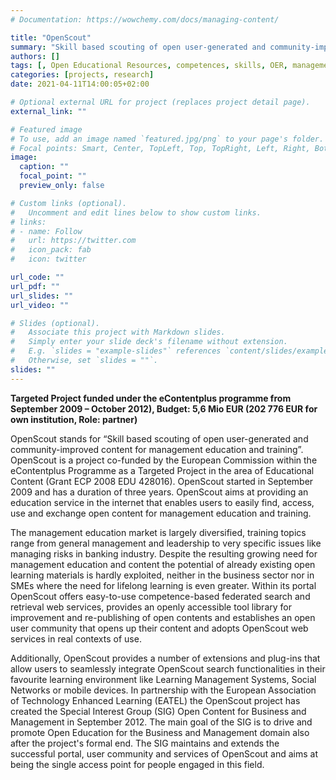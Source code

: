 ```yaml
---
# Documentation: https://wowchemy.com/docs/managing-content/

title: "OpenScout"
summary: "Skill based scouting of open user-generated and community-improved content for management education and trainin"
authors: []
tags: [, Open Educational Resources, competences, skills, OER, management education, repository, EU project]
categories: [projects, research]
date: 2021-04-11T14:00:05+02:00

# Optional external URL for project (replaces project detail page).
external_link: ""

# Featured image
# To use, add an image named `featured.jpg/png` to your page's folder.
# Focal points: Smart, Center, TopLeft, Top, TopRight, Left, Right, BottomLeft, Bottom, BottomRight.
image:
  caption: ""
  focal_point: ""
  preview_only: false

# Custom links (optional).
#   Uncomment and edit lines below to show custom links.
# links:
# - name: Follow
#   url: https://twitter.com
#   icon_pack: fab
#   icon: twitter

url_code: ""
url_pdf: ""
url_slides: ""
url_video: ""

# Slides (optional).
#   Associate this project with Markdown slides.
#   Simply enter your slide deck's filename without extension.
#   E.g. `slides = "example-slides"` references `content/slides/example-slides.md`.
#   Otherwise, set `slides = ""`.
slides: ""
---
```

**Targeted Project funded under the eContentplus programme from September 2009 – October 2012), Budget: 5,6 Mio EUR (202 776 EUR for own institution, Role: partner)**

OpenScout stands for “Skill based scouting of open user-generated and community-improved content for management education and training”. OpenScout is a project co-funded by the European Commission within the eContentplus Programme as a Targeted Project in the area of Educational Content (Grant ECP 2008 EDU 428016). OpenScout started in September 2009 and has a duration of three years. OpenScout aims at providing an education service in the internet that enables users to easily find, access, use and exchange open content for management education and training.

The management education market is largely diversified, training topics range from general management and leadership to very specific issues like managing risks in banking industry. Despite the resulting growing need for management education and content the potential of already existing open learning materials is hardly exploited, neither in the business sector nor in SMEs where the need for lifelong learning is even greater. Within its portal OpenScout offers easy-to-use competence-based federated search and retrieval web services, provides an openly accessible tool library for improvement and re-publishing of open contents and establishes an open user community that opens up their content and adopts OpenScout web services in real contexts of use. 

Additionally, OpenScout provides a number of extensions and plug-ins that allow users to seamlessly integrate OpenScout search functionalities in their favourite learning environment like Learning Management Systems, Social Networks or mobile devices. In partnership with the European Association of Technology Enhanced Learning (EATEL) the OpenScout project has created the Special Interest Group (SIG) Open Content for Business and Management in September 2012. The main goal of the SIG is to drive and promote Open Education for the Business and Management domain also after the project's formal end. The SIG maintains and extends the successful portal, user community and services of OpenScout and aims at being the single access point for people engaged in this field.